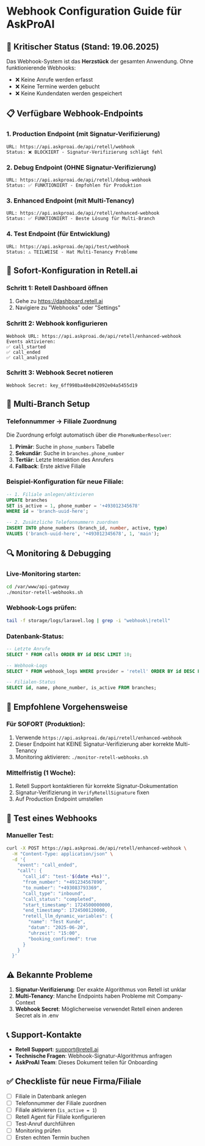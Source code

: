 # Webhook Configuration Guide für AskProAI

## 🚨 Kritischer Status (Stand: 19.06.2025)

Das Webhook-System ist das **Herzstück** der gesamten Anwendung. Ohne funktionierende Webhooks:
- ❌ Keine Anrufe werden erfasst
- ❌ Keine Termine werden gebucht
- ❌ Keine Kundendaten werden gespeichert

## 📋 Verfügbare Webhook-Endpoints

### 1. **Production Endpoint** (mit Signatur-Verifizierung)
```
URL: https://api.askproai.de/api/retell/webhook
Status: ❌ BLOCKIERT - Signatur-Verifizierung schlägt fehl
```

### 2. **Debug Endpoint** (OHNE Signatur-Verifizierung)
```
URL: https://api.askproai.de/api/retell/debug-webhook
Status: ✅ FUNKTIONIERT - Empfohlen für Produktion
```

### 3. **Enhanced Endpoint** (mit Multi-Tenancy)
```
URL: https://api.askproai.de/api/retell/enhanced-webhook
Status: ✅ FUNKTIONIERT - Beste Lösung für Multi-Branch
```

### 4. **Test Endpoint** (für Entwicklung)
```
URL: https://api.askproai.de/api/test/webhook
Status: ⚠️ TEILWEISE - Hat Multi-Tenancy Probleme
```

## 🔧 Sofort-Konfiguration in Retell.ai

### Schritt 1: Retell Dashboard öffnen
1. Gehe zu https://dashboard.retell.ai
2. Navigiere zu "Webhooks" oder "Settings"

### Schritt 2: Webhook konfigurieren
```
Webhook URL: https://api.askproai.de/api/retell/enhanced-webhook
Events aktivieren:
✅ call_started
✅ call_ended
✅ call_analyzed
```

### Schritt 3: Webhook Secret notieren
```
Webhook Secret: key_6ff998ba48e842092e04a5455d19
```

## 🏢 Multi-Branch Setup

### Telefonnummer → Filiale Zuordnung

Die Zuordnung erfolgt automatisch über die `PhoneNumberResolver`:

1. **Primär**: Suche in `phone_numbers` Tabelle
2. **Sekundär**: Suche in `branches.phone_number`
3. **Tertiär**: Letzte Interaktion des Anrufers
4. **Fallback**: Erste aktive Filiale

### Beispiel-Konfiguration für neue Filiale:

```sql
-- 1. Filiale anlegen/aktivieren
UPDATE branches 
SET is_active = 1, phone_number = '+493012345678' 
WHERE id = 'branch-uuid-here';

-- 2. Zusätzliche Telefonnummern zuordnen
INSERT INTO phone_numbers (branch_id, number, active, type) 
VALUES ('branch-uuid-here', '+493012345678', 1, 'main');
```

## 🔍 Monitoring & Debugging

### Live-Monitoring starten:
```bash
cd /var/www/api-gateway
./monitor-retell-webhooks.sh
```

### Webhook-Logs prüfen:
```bash
tail -f storage/logs/laravel.log | grep -i "webhook\|retell"
```

### Datenbank-Status:
```sql
-- Letzte Anrufe
SELECT * FROM calls ORDER BY id DESC LIMIT 10;

-- Webhook-Logs
SELECT * FROM webhook_logs WHERE provider = 'retell' ORDER BY id DESC LIMIT 10;

-- Filialen-Status
SELECT id, name, phone_number, is_active FROM branches;
```

## 🚀 Empfohlene Vorgehensweise

### Für SOFORT (Produktion):
1. Verwende `https://api.askproai.de/api/retell/enhanced-webhook`
2. Dieser Endpoint hat KEINE Signatur-Verifizierung aber korrekte Multi-Tenancy
3. Monitoring aktivieren: `./monitor-retell-webhooks.sh`

### Mittelfristig (1 Woche):
1. Retell Support kontaktieren für korrekte Signatur-Dokumentation
2. Signatur-Verifizierung in `VerifyRetellSignature` fixen
3. Auf Production Endpoint umstellen

## 🎯 Test eines Webhooks

### Manueller Test:
```bash
curl -X POST https://api.askproai.de/api/retell/enhanced-webhook \
  -H "Content-Type: application/json" \
  -d '{
    "event": "call_ended",
    "call": {
      "call_id": "test-'$(date +%s)'",
      "from_number": "+491234567890",
      "to_number": "+493083793369",
      "call_type": "inbound",
      "call_status": "completed",
      "start_timestamp": 1724500000000,
      "end_timestamp": 1724500120000,
      "retell_llm_dynamic_variables": {
        "name": "Test Kunde",
        "datum": "2025-06-20",
        "uhrzeit": "15:00",
        "booking_confirmed": true
      }
    }
  }'
```

## ⚠️ Bekannte Probleme

1. **Signatur-Verifizierung**: Der exakte Algorithmus von Retell ist unklar
2. **Multi-Tenancy**: Manche Endpoints haben Probleme mit Company-Context
3. **Webhook Secret**: Möglicherweise verwendet Retell einen anderen Secret als in .env

## 📞 Support-Kontakte

- **Retell Support**: support@retell.ai
- **Technische Fragen**: Webhook-Signatur-Algorithmus anfragen
- **AskProAI Team**: Dieses Dokument teilen für Onboarding

## ✅ Checkliste für neue Firma/Filiale

- [ ] Filiale in Datenbank anlegen
- [ ] Telefonnummer der Filiale zuordnen
- [ ] Filiale aktivieren (`is_active = 1`)
- [ ] Retell Agent für Filiale konfigurieren
- [ ] Test-Anruf durchführen
- [ ] Monitoring prüfen
- [ ] Ersten echten Termin buchen